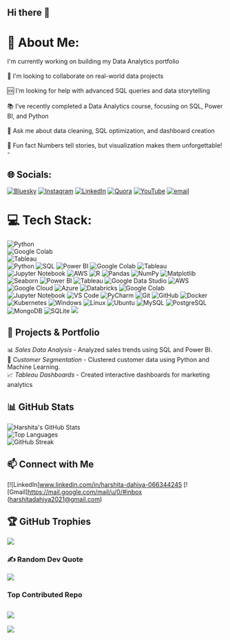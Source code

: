 ## Hi there 👋

<!--
**harshita-2024/harshita-2024** is a ✨ _special_ ✨ repository because its `README.md` (this file) appears on your GitHub profile.

Here are some ideas to get you started:

- 🔭 I’m currently working on ...
- 🌱 I’m currently learning ...
- 👯 I’m looking to collaborate on ...
- 🤔 I’m looking for help with ...
- 💬 Ask me about ...
- 📫 How to reach me: ...
- 😄 Pronouns: ...
- ⚡ Fun fact: ...
-->
# 💫 About Me:
I'm currently working on building my Data Analytics portfolio<br><br>🤝 I'm looking to collaborate on real-world data projects<br><br>🆘 I'm looking for help with advanced SQL queries and data storytelling<br><br>📚 I’ve recently completed a Data Analytics course, focusing on SQL, Power BI, and Python<br><br>💬 Ask me about data cleaning, SQL optimization, and dashboard creation<br><br>🎉 Fun fact Numbers tell stories, but visualization makes them unforgettable!<br>- <br>


## 🌐 Socials:
[![Bluesky](https://img.shields.io/badge/bluesky-0285FF?style=for-the-badge&logo=bluesky&logoColor=%23FFFFFF)](https://bsky.app/profile/https://bsky.app/profile/harshita14.bsky.social) [![Instagram](https://img.shields.io/badge/Instagram-%23E4405F.svg?logo=Instagram&logoColor=white)](https://instagram.com/harshita_skin_specialist) [![LinkedIn](https://img.shields.io/badge/LinkedIn-%230077B5.svg?logo=linkedin&logoColor=white)](https://linkedin.com/in/https://www.linkedin.com/in/harshita-dahiya-066344245?utm_source=share&utm_campaign=share_via&utm_content=profile&utm_medium=android_app) [![Quora](https://img.shields.io/badge/Quora-%23B92B27.svg?logo=Quora&logoColor=white)](https://quora.com/profile/https://www.quora.com/profile/Harshita-Dahiya-19?ch=3&oid=2365917087&share=1cbe95cf&srid=3QnBZT&target_type=user) [![YouTube](https://img.shields.io/badge/YouTube-%23FF0000.svg?logo=YouTube&logoColor=white)](https://youtube.com/@https://m.youtube.com/@harshitaskinspecialist?si=0xFSv85voNAG7VCM&fbclid=PAY2xjawJH3gFleHRuA2FlbQIxMQABpsx725ulcPbtkCmw7viiiUd4wAyMo2Z2QHaExoMPTs8du_H4SfrbLtQ8lQ_aem_imvZSkJ0URw3gjT3yKWBDQ) [![email](https://img.shields.io/badge/Email-D14836?logo=gmail&logoColor=white)](mailto:harshitadahiya2021@gmail.com) 



# 💻 Tech Stack:
![Python](https://img.shields.io/badge/Python-3670A0?style=for-the-badge&logo=python&logoColor=ffdd54)  
![Google Colab](https://img.shields.io/badge/Google%20Colab-F9AB00?style=for-the-badge&logo=googlecolab&logoColor=black)  
![Tableau](https://img.shields.io/badge/Tableau-E97627?style=for-the-badge&logo=tableau&logoColor=white)  
![Python](https://img.shields.io/badge/Python-3776AB?style=for-the-badge&logo=python&logoColor=white)
![SQL](https://img.shields.io/badge/SQL-CC2927?style=for-the-badge&logo=Microsoft%20SQL%20Server&logoColor=white)
![Power BI](https://img.shields.io/badge/Power%20BI-F2C811?style=for-the-badge&logo=Power%20BI&logoColor=black)
![Google Colab](https://img.shields.io/badge/Google%20Colab-F9AB00?style=for-the-badge&logo=Google%20Colab&logoColor=white)
![Tableau](https://img.shields.io/badge/Tableau-E97627?style=for-the-badge&logo=Tableau&logoColor=white)
![Jupyter Notebook](https://img.shields.io/badge/Jupyter-FF0000?style=for-the-badge&logo=jupyter&logoColor=white)
![AWS](https://img.shields.io/badge/AWS-232F3E?style=for-the-badge&logo=amazon-aws&logoColor=white) ![R](https://img.shields.io/badge/R-276DC3?style=for-the-badge&logo=r&logoColor=white)
![Pandas](https://img.shields.io/badge/Pandas-150458?style=for-the-badge&logo=pandas&logoColor=white)
![NumPy](https://img.shields.io/badge/NumPy-013243?style=for-the-badge&logo=numpy&logoColor=white)
![Matplotlib](https://img.shields.io/badge/Matplotlib-11557c?style=for-the-badge&logo=matplotlib&logoColor=white)
![Seaborn](https://img.shields.io/badge/Seaborn-3182bd?style=for-the-badge&logo=python&logoColor=white)
![Power BI](https://img.shields.io/badge/Power%20BI-F2C811?style=for-the-badge&logo=Power%20BI&logoColor=black)
![Tableau](https://img.shields.io/badge/Tableau-E97627?style=for-the-badge&logo=Tableau&logoColor=white)
![Google Data Studio](https://img.shields.io/badge/Google%20Data%20Studio-4285F4?style=for-the-badge&logo=google-data-studio&logoColor=white)
![AWS](https://img.shields.io/badge/AWS-232F3E?style=for-the-badge&logo=amazon-aws&logoColor=white)
![Google Cloud](https://img.shields.io/badge/Google%20Cloud-4285F4?style=for-the-badge&logo=google-cloud&logoColor=white)
![Azure](https://img.shields.io/badge/Azure-0078D4?style=for-the-badge&logo=microsoft-azure&logoColor=white)
![Databricks](https://img.shields.io/badge/Databricks-FF3621?style=for-the-badge&logo=databricks&logoColor=white)
![Google Colab](https://img.shields.io/badge/Google%20Colab-F9AB00?style=for-the-badge&logo=google-colab&logoColor=white)
![Jupyter Notebook](https://img.shields.io/badge/Jupyter-FF8500?style=for-the-badge&logo=jupyter&logoColor=white)
![VS Code](https://img.shields.io/badge/VS%20Code-007ACC?style=for-the-badge&logo=visual-studio-code&logoColor=white)
![PyCharm](https://img.shields.io/badge/PyCharm-21D789?style=for-the-badge&logo=pycharm&logoColor=white)
![Git](https://img.shields.io/badge/Git-F05032?style=for-the-badge&logo=git&logoColor=white)
![GitHub](https://img.shields.io/badge/GitHub-181717?style=for-the-badge&logo=github&logoColor=white)
![Docker](https://img.shields.io/badge/Docker-2496ED?style=for-the-badge&logo=docker&logoColor=white)
![Kubernetes](https://img.shields.io/badge/Kubernetes-326CE5?style=for-the-badge&logo=kubernetes&logoColor=white)
![Windows](https://img.shields.io/badge/Windows-0078D6?style=for-the-badge&logo=windows&logoColor=white)
![Linux](https://img.shields.io/badge/Linux-FCC624?style=for-the-badge&logo=linux&logoColor=black)
![Ubuntu](https://img.shields.io/badge/Ubuntu-E95420?style=for-the-badge&logo=ubuntu&logoColor=white)
![MySQL](https://img.shields.io/badge/MySQL-4479A1?style=for-the-badge&logo=mysql&logoColor=white)
![PostgreSQL](https://img.shields.io/badge/PostgreSQL-316192?style=for-the-badge&logo=postgresql&logoColor=white)
![MongoDB](https://img.shields.io/badge/MongoDB-47A248?style=for-the-badge&logo=mongodb&logoColor=white)
![SQLite](https://img.shields.io/badge/SQLite-003B57?style=for-the-badge&logo=sqlite&logoColor=white)
![](https://nirzak-streak-stats.vercel.app/?user=Harshita&theme=dark&hide_border=false)<br/>




## 🚀 Projects & Portfolio
📊 *Sales Data Analysis* - Analyzed sales trends using SQL and Power BI.  
🤖 *Customer Segmentation* - Clustered customer data using Python and Machine Learning.  
📈 *Tableau Dashboards* - Created interactive dashboards for marketing analytics




## 📊 GitHub Stats  
![Harshita's GitHub Stats](https://github-readme-stats.vercel.app/api?username=harshita-2024&show_icons=true&theme=radical)  
![Top Languages](https://github-readme-stats.vercel.app/api/top-langs/?username=harshita-2024&layout=compact&theme=radical)  
![GitHub Streak](https://streak-stats.demolab.com/?user=harshita-2024&theme=radical)  




## 📫 Connect with Me
[![LinkedIn]www.linkedin.com/in/harshita-dahiya-066344245
[![Gmail]https://mail.google.com/mail/u/0/#inbox   (harshitadahiya2021@gmail.com)




## 🏆 GitHub Trophies
![](https://github-profile-trophy.vercel.app/?username=Harshita&theme=radical&no-frame=false&no-bg=false&margin-w=4)





### ✍️ Random Dev Quote
![](https://quotes-github-readme.vercel.app/api?type=vetical&theme=radical)






### Top Contributed Repo
![](https://github-contributor-stats.vercel.app/api?username=Harshita&limit=5&theme=dark&combine_all_yearly_contributions=true)
---
[![](https://visitcount.itsvg.in/api?id=Harshita&icon=0&color=0)](https://visitcount.itsvg.in)

<!-- Proudly created with GPRM ( https://gprm.itsvg.in ) -->
